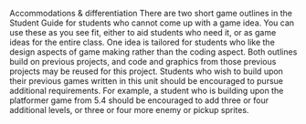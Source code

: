 Accommodations & differentiation
There are two short game outlines in the Student Guide for students who cannot come up with a game idea.
You can use these as you see fit, either to aid students who need it, or as game ideas for the entire class.
One idea is tailored for students who like the design aspects of game making rather than the coding aspect. 
Both outlines build on previous projects, and code and graphics from those previous projects may be reused for this project.
Students who wish to build upon their previous games written in this unit should be encouraged to pursue additional requirements. For example, a student who is building upon the platformer game from 5.4 should be encouraged to add three or four additional levels, or three or four more enemy or pickup sprites.
